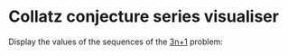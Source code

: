 # Collatz conjecture series visualiser

Display the values of the sequences of the [3n+1](https://en.wikipedia.org/wiki/Collatz_conjecture) problem: